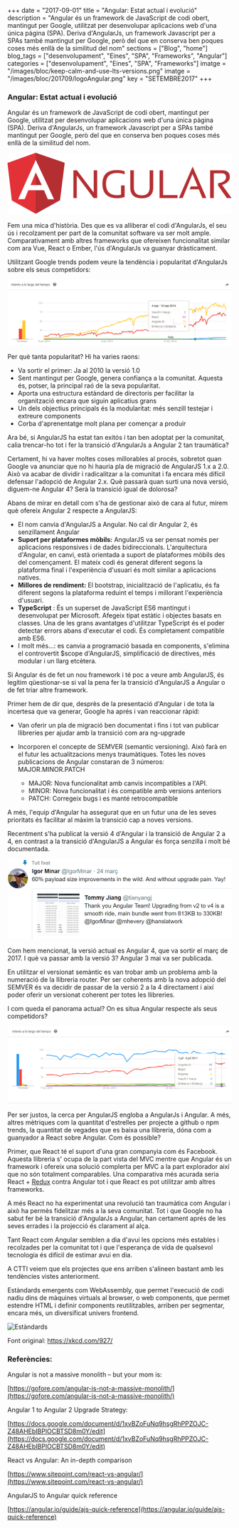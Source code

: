 +++
date        = "2017-09-01"
title       = "Angular: Estat actual i evolució"
description = "Angular és un framework de JavaScript de codi obert, mantingut per Google, utilitzat per desenvolupar aplicacions web d'una única pàgina (SPA). Deriva d'AngularJs, un framework Javascript per a SPAs també mantingut per Google, però del que en conserva ben poques coses més enllà de la similitud del nom"
sections    = ["Blog", "home"]
blog_tags   = ["desenvolupament", "Eines", "SPA", "Frameworks", "Angular"]
categories  = ["desenvolupament", "Eines", "SPA", "Frameworks"]
imatge      = "/images/bloc/keep-calm-and-use-lts-versions.png"
imatge      = "/images/bloc/201709/logoAngular.png"
key         = "SETEMBRE2017"
+++

### Angular: Estat actual i evolució

Angular és un framework de JavaScript de codi obert, mantingut per Google, utilitzat per desenvolupar aplicacions web d'una única pàgina (SPA). Deriva d'AngularJs, un framework Javascript per a SPAs també mantingut per Google, però del que en conserva ben poques coses més enllà de la similitud del nom.  

![Angular Logo](/images/bloc/201709/logoAngular.png)

Fem una mica d'història. Des que es va alliberar el codi d'AngularJs, el seu ús i recolzament per part de la comunitat software va ser molt ample. Comparativament amb altres frameworks que ofereixen funcionalitat similar com ara Vue, React o Ember, l'ús d'AngularJs va guanyar dràsticament.

Utilitzant Google trends podem veure la tendència i popularitat d'AngularJs sobre els seus competidors:

![Tendències](/images/bloc/201709/InteresAngular.png)

Per què tanta popularitat? Hi ha varies raons:

- Va sortir el primer: Ja al 2010 la versió 1.0
- Sent mantingut per Google, genera confiança a la comunitat. Aquesta és, potser, la principal raó de la seva popularitat.
- Aporta una estructura estàndard de directoris per facilitar la organització encara que siguin aplicatius grans
- Un dels objectius principals és la modularitat: més senzill testejar i extreure components
- Corba d'aprenentatge molt plana per començar a produir

Ara bé, si AngularJS ha estat tan exitós i tan ben adoptat per la comunitat, calia trencar-ho tot i fer la transició d'AngularJs a Angular 2 tan traumàtica?

Certament, hi va haver moltes coses millorables al procés, sobretot quan Google va anunciar que no hi hauria pla de migració de AngularJS 1.x a 2.0. Això va acabar de dividir i radicalitzar a la comunitat i fa encara més difícil defensar l'adopció de Angular 2.x. Què passarà quan surti una nova versió, diguem-ne Angular 4?  Serà la transició igual de dolorosa? 

Abans de mirar en detall com s'ha de gestionar això de cara al futur, mirem què ofereix Angular 2 respecte a AngularJS:

- El nom canvia d'AngularJS a Angular. No cal dir Angular 2, és senzillament Angular
- **Suport per plataformes mòbils:** AngularJS va ser pensat només per aplicacions responsives i de dades bidireccionals. L'arquitectura d'Angular, en canvi, està orientada a suport de plataformes mòbils des del començament. El mateix codi és generat diferent segons la plataforma final i l'experiència d'usuari és molt similar a aplicacions natives.
- **Millores de rendiment:** El bootstrap, inicialització de l'aplicatiu, és fa diferent segons la plataforma reduint el temps i millorant l'experiència d'usuari.
- **TypeScript** :  És un superset de JavaScript ES6 mantingut i desenvolupat per Microsoft. Afegeix tipat estàtic i objectes basats en classes. Una de les grans avantatges d'utilitzar TypeScript és el poder detectar errors abans d'executar el codi. És completament compatible amb ES6.
- I molt més...: es canvia a programació basada en components, s'elimina el controvertit $scope d'AngularJS, simplificació de directives, més modular i un llarg etcètera.

Si Angular és de fet un nou framework i té poc a veure amb AngularJS, és legítim qüestionar-se si val la pena fer la transició d'AngularJS a Angular o de fet triar altre framework.

Primer hem de dir que, desprès de la presentació d'Angular i de tota la incertesa que va generar, Google ha aprés i van reaccionar ràpid:

- Van oferir un pla de migració ben documentat i fins i tot van publicar llibreries per ajudar amb la transició com ara ng-upgrade
- Incorporen el concepte de SEMVER (semantic versioning). Això farà en el futur les actualitzacions menys traumàtiques. Totes les noves publicacions de Angular constaran de 3 números: MAJOR.MINOR.PATCH

  - MAJOR: Nova funcionalitat amb canvis incompatibles a l'API.
  - MINOR: Nova funcionalitat i és compatible amb versions anteriors
  - PATCH: Corregeix bugs i es manté retrocompatible

A més, l'equip d'Angular ha assegurat que en un futur una de les seves prioritats és facilitar al màxim la transició cap a noves versions.

Recentment s'ha publicat la versió 4 d'Angular i la transició de Angular 2 a 4, en contrast a la transició d'AngularJS a Angular és força senzilla i molt bé documentada.

![Tuit](/images/bloc/201709/tuit.png)

Com hem mencionat, la versió actual es Angular 4, que va sortir el març de 2017. I què va passar amb la versió 3? Angular 3 mai va ser publicada.

En utilitzar el versionat semàntic es van trobar amb un problema amb la numeració de la llibreria router. Per ser coherents amb la nova adopció del SEMVER és va decidir de passar de la versió 2 a la 4 directament i així poder oferir un versionat coherent per totes les llibreries.

I com queda el panorama actual? On es situa Angular respecte als seus competidors?

![Tendències](/images/bloc/201709/InteresAngularvsCompetencia.png)

Per ser justos, la cerca per AngularJS engloba a AngularJs i Angular. A més, altres mètriques com la quantitat d'estrelles per projecte a github o npm trends, la quantitat de vegades que es baixa una llibreria, dóna com a guanyador a React sobre Angular. Com és possible?

Primer, que React té el suport d'una gran companyia com és Facebook. Aquesta llibreria s' ocupa de la part vista del MVC mentre que Angular és un framework i ofereix  una solució complerta per MVC a la part explorador així que no són totalment comparables. Una comparativa més acurada seria React + [Redux](http://redux.js.org/) contra Angular tot i que React es pot utilitzar amb altres frameworks.

A més React no ha experimentat una revolució tan traumàtica com Angular i això ha permès fidelitzar més a la seva comunitat. Tot i que Google no ha sabut fer bé la transició d'AngularJs a Angular, han certament aprés de les seves errades i la projecció és clarament al alça.

Tant React com Angular semblen a dia d'avui les opcions més estables i recolzades per la comunitat tot i que l'esperança de vida de qualsevol tecnologia és difícil de estimar avui en dia.

A CTTI veiem que els projectes que ens arriben s'alineen bastant amb les tendències vistes anteriorment. 

Estàndards emergents com WebAssembly, que permet l'execució de codi nadiu dins de màquines virtuals al browser, o web components, que permet estendre HTML i definir components reutilitzables, arriben per segmentar, encara més, un diversificat univers frontend.

![Estàndards](https://imgs.xkcd.com/comics/standards.png)

Font original:  https://xkcd.com/927/

### Referències:

Angular is not a massive monolith – but your mom is:

[https://gofore.com/angular-is-not-a-massive-monolith/](https://gofore.com/angular-is-not-a-massive-monolith/)

Angular 1 to Angular 2 Upgrade Strategy:

[https://docs.google.com/document/d/1xvBZoFuNq9hsgRhPPZOJC-Z48AHEbIBPlOCBTSD8m0Y/edit](https://docs.google.com/document/d/1xvBZoFuNq9hsgRhPPZOJC-Z48AHEbIBPlOCBTSD8m0Y/edit)

React vs Angular: An in-depth comparison

[https://www.sitepoint.com/react-vs-angular/](https://www.sitepoint.com/react-vs-angular/)

AngularJS to Angular quick reference

[https://angular.io/guide/ajs-quick-reference](https://angular.io/guide/ajs-quick-reference)
